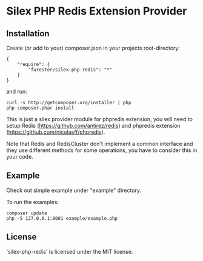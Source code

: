 Silex PHP Redis Extension Provider
================

Installation
------------

Create (or add to your) composer.json in your projects root-directory:

    {
        "require": {
            "furester/silex-php-redis": "*"
        }
    }

and run:

    curl -s http://getcomposer.org/installer | php
    php composer.phar install

This is just a silex provider module for phpredis extension, you will need to setup Redis (https://github.com/antirez/redis) and phpredis extension (https://github.com/nicolasff/phpredis).

Note that Redis and RedisCluster don't implement a common interface and they use different methods for some operations,
you have to consider this in your code.

Example
----------------

Check out simple example under "example" directory.

To run the examples:

    composer update
    php -S 127.0.0.1:8081 example/example.php

License
-------

'silex-php-redis' is licensed under the MIT license.

